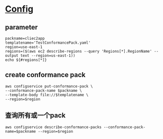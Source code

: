# [Config](https://awscli.amazonaws.com/v2/documentation/api/latest/reference/configservice/put-conformance-pack.html)

## parameter
```
packname=cliec2app
templatename='TestConformancePack.yaml'
region=use-east-1
regions=($(aws ec2 describe-regions --query 'Regions[*].RegionName' --output text --region=us-east-1))
echo ${#regions[*]}
```

## create conformance pack
```
aws configservice put-conformance-pack \
--conformance-pack-name $packname \
--template-body file://$templatename \
--region=$region
```
## 查询所有或一个pack
```
aws configservice describe-conformance-packs --conformance-pack-name=$packname --region=$region
```

